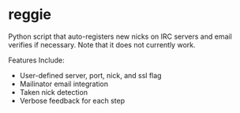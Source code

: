 # reggie
Python script that auto-registers new nicks on IRC servers and email verifies if necessary.
Note that it does not currently work.

Features Include:
* User-defined server, port, nick, and ssl flag
* Mailinator email integration
* Taken nick detection
* Verbose feedback for each step


